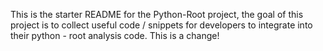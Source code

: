 This is the starter README for the Python-Root project, the goal of this project 
is to collect useful code / snippets for developers to integrate into their 
python - root analysis code. This is a change!
